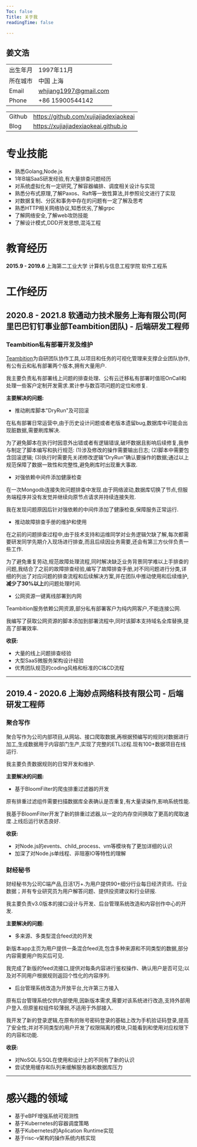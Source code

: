 ```yaml
---
Toc: false
Title: 关于我
readingTime: false

---
```


姜文浩
---

|          |                       |
| -------- | --------------------- |
| 出生年月 | 1997年11月            |
| 所在城市 | 中国 上海             |
| Email    | whjiang1997@gmail.com |
| Phone    | +86 15900544142       |

|        |                                       |
| ------ | ------------------------------------- |
| Github | https://github.com/xujiajiadexiaokeai |
| Blog   | https://xujiajiadexiaokeai.github.io  |

# 专业技能
- 熟悉Golang,Node.js
- 1年B端SaaS研发经验,有大量排查问题经历
- 对系统虚拟化有一定研究,了解容器编排、调度相关设计与实现
- 熟悉分布式原理,了解Paxos、Raft等一致性算法,并参照论文进行了实现
- 对数据复制、分区和事务中存在的问题有一定了解及思考
- 熟悉HTTP相关网络协议,知悉优劣,了解grpc
- 了解网络安全,了解web攻防技能
- 了解设计模式,DDD开发思想,混沌工程

# 教育经历
**2015.9 - 2019.6** 上海第二工业大学 计算机与信息工程学院 软件工程系

# 工作经历
## 2020.8 - 2021.8 软通动力技术服务上海有限公司(阿里巴巴钉钉事业部Teambition团队) - 后端研发工程师

### Teambition私有部署开发及维护

[Teambition](https://www.teambition.com/)为自研团队协作工具,以项目和任务的可视化管理来支撑企业团队协作,有公有云和私有部署两个版本,拥有大量用户.

我主要负责私有部署线上问题的排查处理、公有云迁移私有部署时值班OnCall和处理一些客户定制开发需求.累计参与数百项问题的定位和修复.

**主要解决的问题:**
- 推动刷库脚本"DryRun"及可回滚

在私有部署日常运营中,由于历史设计问题或者老版本遗留bug,数据库中可能会出现脏数据,需要刷库解决.

为了避免脚本在执行时因意外出错或者有逻辑错误,破坏数据且影响后续修复,我参与制定了脚本编写和执行规范: (1)涉及修改的操作需要输出日志; (2)脚本中需要包含回滚逻辑; (3)执行时需要先关闭修改逻辑“DryRun”确认要操作的数据;通过以上规范保障了数据一致性和完整性,避免刷库时出现重大事故.

- 对强依赖中间件添加健康检查

在一次Mongodb连接失败问题排查中发现.由于网络波动,数据库切换了节点,但服务端程序并没有发觉并继续向原节点请求并持续连接失败.

我在发现问题原因后针对强依赖的中间件添加了健康检查,保障服务正常运行.

- 推动故障排查手册的维护和使用

在之前的问题排查过程中,由于技术支持和运维同学对业务逻辑欠缺了解,每次都需要研发同学先期介入现场进行排查,而且后续因业务需要,还会有第三方伙伴负责一些工作.

为了避免重复劳动,规范故障处理流程,同时解决缺乏业务背景同学难以上手排查的问题,我结合了之前的故障排查经验,编写了故障排查手册,对不同问题进行分类,详细的列出了对应问题的排查流程和后续解决方案,并在团队中推动使用和后续维护,**减少了30%以上**的问题处理时间.

- 公网资源一键离线部署到内网

Teambition服务依赖公网资源,部分私有部署客户为纯内网客户,不能连接公网.

我编写了获取公网资源的脚本添加到部署流程中,同时该脚本支持域名全库替换,提高了部署效率.

**收获:**
- 大量的线上问题排查经验
- 大型SaaS微服务架构设计经验
- 优秀团队规范的coding风格和标准的CI&CD流程
------
## 2019.4 - 2020.6 上海妙点网络科技有限公司 - 后端研发工程师
### 聚合写作

聚合写作为公司内部项目,从网站、接口爬取数据,再根据预编写的规则对数据进行加工,生成数据用于内容部门生产,实现了完整的ETL过程.现有100+数据项目在线运行.

我主要负责数据规则的日常开发和维护.

**主要解决的问题:**
- 基于BloomFilter的爬虫排重过滤器的开发

原有排重过滤组件需要扫描数据库全表确认是否重复,有大量读操作,影响系统性能.

我基于BloomFilter开发了新的排重过滤器,以一定的内存空间换取了更高的爬取速度.上线后运行状态良好.

**收获:**
- 对Node.js的events、child_process、vm等模块有了更加详细的认识
- 加深了对Node.js单线程、非阻塞IO等特性的理解

### 财经秘书

财经秘书为公司C端产品,日活1万+.为用户提供90+细分行业每日经济资讯、行业数据；并有专业研究员为用户解答问题、提供投资建议和行业研报.

我主要负责v3.0版本的接口设计与开发、后台管理系统改造和内容创作中心的开发.

**主要解决的问题:**
- 多来源、多类型混合feed流的开发

新版本app主页为用户提供一条混合feed流,包含多种来源和不同类型的数据,部分内容需要用户购买后可见.

我完成了新版的feed流接口,提供对每条内容进行鉴权操作、确认用户是否可见;以及对不同用户根据规则返回个性化的内容序列.

- 后台管理系统改造为开放平台,允许第三方接入

原有后台管理系统仅供内部使用,因新版本需求,需要对该系统进行改造,支持外部用户登入.但原鉴权组件较薄弱,不适用于外部接入.

我开发了新的登录逻辑,在原有的账号密码登录的基础上改为手机验证码登录,提高了安全性;并对不同类型的用户开发了权限隔离的模块,只能看到和使用对应权限下的内容和功能.

**收获:**
- 对NoSQL与SQL在使用和设计上的不同有了新的认识
- 尝试使用缓存和队列来缓解服务器和数据库压力

---

# 感兴趣的领域
- 基于eBPF增强系统可观测性
- 基于Kubernetes的容器调度策略
- 基于Kubernetes的Aplication Runtime实现
- 基于risc-v架构的操作系统内核实现
